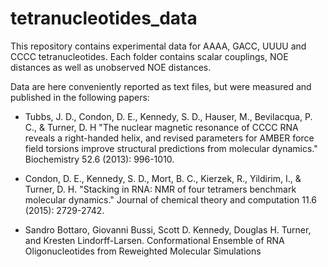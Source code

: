 # tetranucleotides_data
This repository contains experimental data for AAAA, GACC, UUUU and CCCC tetranucleotides.
Each folder contains scalar couplings, NOE distances as well as unobserved NOE distances.

Data are here conveniently reported as text files, but were measured and published in the following papers:

- Tubbs, J. D., Condon, D. E., Kennedy, S. D., Hauser, M., Bevilacqua, P. C., & Turner, D. H
"The nuclear magnetic resonance of CCCC RNA reveals a right-handed helix, and revised parameters for 
AMBER force field torsions improve structural predictions from molecular dynamics." Biochemistry 52.6 (2013): 996-1010.

- Condon, D. E., Kennedy, S. D., Mort, B. C., Kierzek, R., Yildirim, I., & Turner, D. H.
"Stacking in RNA: NMR of four tetramers benchmark molecular dynamics."
Journal of chemical theory and computation 11.6 (2015): 2729-2742.

- Sandro Bottaro, Giovanni Bussi, Scott D. Kennedy, Douglas H. Turner, and Kresten Lindorff-Larsen.
Conformational Ensemble of RNA Oligonucleotides from Reweighted Molecular Simulations
